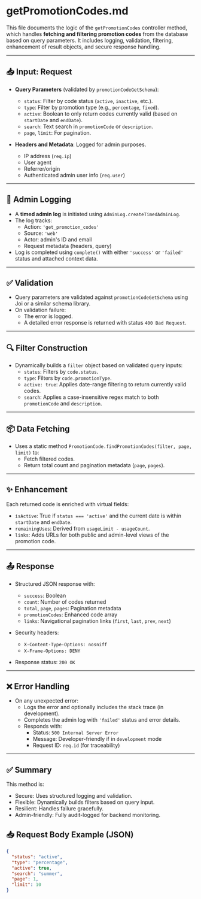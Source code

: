 # getPromotionCodes.md

This file documents the logic of the `getPromotionCodes` controller method, which handles **fetching and filtering promotion codes** from the database based on query parameters. It includes logging, validation, filtering, enhancement of result objects, and secure response handling.

---

## 📥 Input: Request

- **Query Parameters** (validated by `promotionCodeGetSchema`):
  - `status`: Filter by code status (`active`, `inactive`, etc.).
  - `type`: Filter by promotion type (e.g., `percentage`, `fixed`).
  - `active`: Boolean to only return codes currently valid (based on `startDate` and `endDate`).
  - `search`: Text search in `promotionCode` or `description`.
  - `page`, `limit`: For pagination.

- **Headers and Metadata**: Logged for admin purposes.
  - IP address (`req.ip`)
  - User agent
  - Referrer/origin
  - Authenticated admin user info (`req.user`)

---

## 📝 Admin Logging

- A **timed admin log** is initiated using `AdminLog.createTimedAdminLog`.
- The log tracks:
  - Action: `'get_promotion_codes'`
  - Source: `'web'`
  - Actor: admin's ID and email
  - Request metadata (headers, query)
- Log is completed using `complete()` with either `'success'` or `'failed'` status and attached context data.

---

## ✅ Validation

- Query parameters are validated against `promotionCodeGetSchema` using Joi or a similar schema library.
- On validation failure:
  - The error is logged.
  - A detailed error response is returned with status `400 Bad Request`.

---

## 🔍 Filter Construction

- Dynamically builds a `filter` object based on validated query inputs:
  - `status`: Filters by `code.status`.
  - `type`: Filters by `code.promotionType`.
  - `active: true`: Applies date-range filtering to return currently valid codes.
  - `search`: Applies a case-insensitive regex match to both `promotionCode` and `description`.

---

## 📦 Data Fetching

- Uses a static method `PromotionCode.findPromotionCodes(filter, page, limit)` to:
  - Fetch filtered codes.
  - Return total count and pagination metadata (`page`, `pages`).

---

## ✨ Enhancement

Each returned code is enriched with virtual fields:
- `isActive`: True if `status === 'active'` and the current date is within `startDate` and `endDate`.
- `remainingUses`: Derived from `usageLimit - usageCount`.
- `links`: Adds URLs for both public and admin-level views of the promotion code.

---

## 📤 Response

- Structured JSON response with:
  - `success`: Boolean
  - `count`: Number of codes returned
  - `total`, `page`, `pages`: Pagination metadata
  - `promotionCodes`: Enhanced code array
  - `links`: Navigational pagination links (`first`, `last`, `prev`, `next`)

- Security headers:
  - `X-Content-Type-Options: nosniff`
  - `X-Frame-Options: DENY`

- Response status: `200 OK`

---

## ❌ Error Handling

- On any unexpected error:
  - Logs the error and optionally includes the stack trace (in development).
  - Completes the admin log with `'failed'` status and error details.
  - Responds with:
    - Status: `500 Internal Server Error`
    - Message: Developer-friendly if in `development` mode
    - Request ID: `req.id` (for traceability)

---

## ✅ Summary

This method is:
- Secure: Uses structured logging and validation.
- Flexible: Dynamically builds filters based on query input.
- Resilient: Handles failure gracefully.
- Admin-friendly: Fully audit-logged for backend monitoring.


## 📥 Request Body Example (JSON)

```json
{
  "status": "active",
  "type": "percentage",
  "active": true,
  "search": "summer",
  "page": 1,
  "limit": 10
}
```
